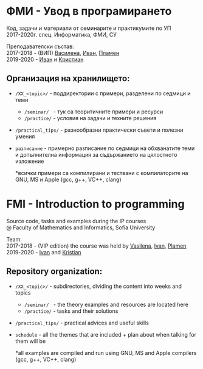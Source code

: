 # ФМИ - Увод в програмирането

Код, задачи и материали от семинарите и практикумите по УП<br>
2017-2020г. спец. Информатика, ФМИ, СУ

Преподавателски състав:<br>
2017-2018 - (ВИП) [Василена](https://www.linkedin.com/in/vasilena-peycheva-vpp/), [Иван](https://www.linkedin.com/in/ivan-filipov-v11/), [Пламен](https://www.linkedin.com/in/psminev/)<br>
2019-2020 - [Иван](https://www.linkedin.com/in/ivan-filipov-v11/) и [Кристиан](https://www.linkedin.com/in/kristian-krastev-666649169/)

## Организация на хранилището:
   * `/XX_<topic>/` - поддиректории с примери, разделени по седмици и теми
       * `/seminar/` &nbsp;&nbsp;- тук са теоритичните примери и ресурси
       * `/practice/` - условия на задачи и техните решения
   * `/practical_tips/` - разнообразни практически съвети и полезни умения

  * `разписание` - примерно разписание по седмици на обхванатите теми и допълнителна информация
         за съдържанието на цялостното изложение

       *всички примери са компилирани и тествани с компилаторите на GNU, MS и  Apple  (gcc, g++, VC++, clang)

# FMI - Introduction to programming

Source code, tasks and examples during the IP courses<br> @ Faculty of Mathematics and Informatics, Sofia University

Team:<br>
2017-2018 - (VIP edition) the course was held by
[Vasilena](https://www.linkedin.com/in/vasilena-peycheva-vpp/), [Ivan](https://www.linkedin.com/in/ivan-filipov-v11/), [Plamen](https://www.linkedin.com/in/psminev/)<br>
2019-2020 - [Ivan](https://www.linkedin.com/in/ivan-filipov-v11/) and [Kristian](https://www.linkedin.com/in/kristian-krastev-666649169/)

## Repository organization:
   * `/XX_<topic>/` - subdirectories, dividing the content into weeks and topics
       * `/seminar/` &nbsp;&nbsp;- the theory examples and resources are located here
       * `/practice/` - tasks and their solutions
   * `/practical_tips/` - practical advices and useful skills

  * `schedule` - all the themes that are included + plan about when talking for them will be

       *all examples are compiled and run using GNU, MS and Apple compilers (gcc, g++, VC++, clang)
